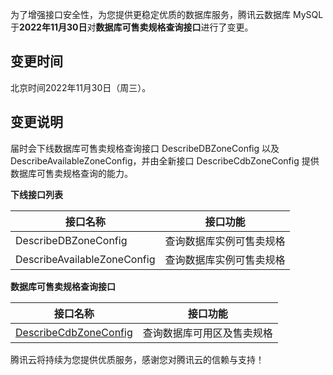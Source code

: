 为了增强接口安全性，为您提供更稳定优质的数据库服务，腾讯云数据库 MySQL 于**2022年11月30日**对**数据库可售卖规格查询接口**进行了变更。

## 变更时间
北京时间2022年11月30日（周三）。

## 变更说明
届时会下线数据库可售卖规格查询接口 DescribeDBZoneConfig 以及 DescribeAvailableZoneConfig，并由全新接口 DescribeCdbZoneConfig 提供数据库可售卖规格查询的能力。

**下线接口列表**

| 接口名称                    | 接口功能                 |
| -------------------------- | ----------------------- |
| DescribeDBZoneConfig        | 查询数据库实例可售卖规格 |
| DescribeAvailableZoneConfig | 查询数据库实例可售卖规格 |


**数据库可售卖规格查询接口**

| 接口名称                                                     | 接口功能                 |
| ----------------------------------------------------------- | ----------------------- |
| [DescribeCdbZoneConfig](https://cloud.tencent.com/document/product/236/80281) | 查询数据库可用区及售卖规格 |

腾讯云将持续为您提供优质服务，感谢您对腾讯云的信赖与支持！
